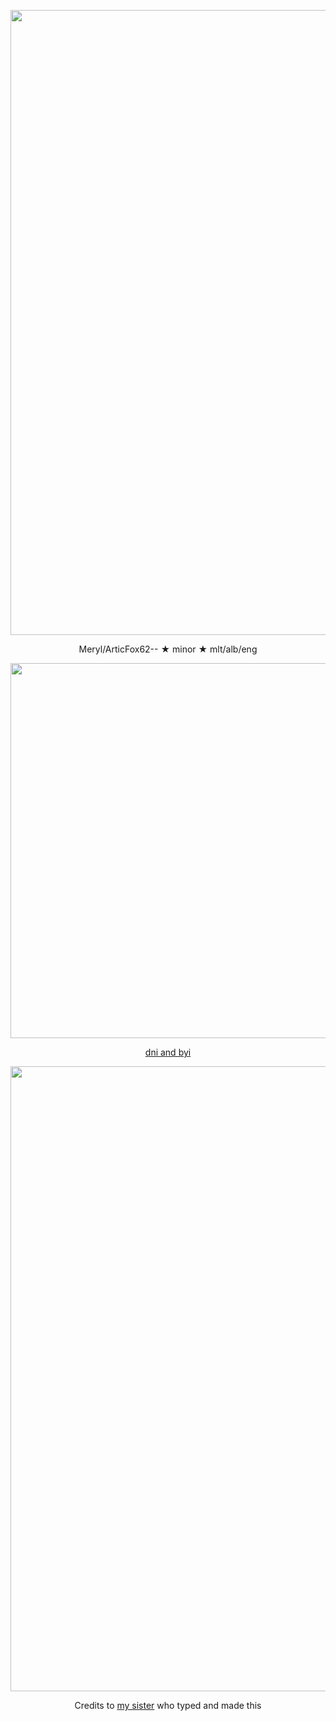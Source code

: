 <p align="center"> <img width="1000" src="https://64.media.tumblr.com/ce9ed24e6321a2e6b1a76f515b2e2ce8/62b1ff3c81ee6a21-c7/s1280x1920/038f19df0e11c8dfc826f199f7f5d14580e1f49f.pnj">
<p align="center"> Meryl/ArticFox62-- ★ minor ★ mlt/alb/eng 
<p align="center"> <img width="600" src="https://64.media.tumblr.com/83e64ca9b82c726a13418fc7e33f2ecc/62b1ff3c81ee6a21-b7/s640x960/a4dfbcc2ed10fbac816b686932c987edee951212.gifv">
<div align="center"> 
  
  [dni and byi](https://github.com/articfox62/dni-byi)

<p align="center"> <img width="1000" src="https://64.media.tumblr.com/c537725480c79aa443fe84cd77e50556/62b1ff3c81ee6a21-3c/s1280x1920/8e3c7dfac3c9d2641fa4a36749ac94e5b82a1773.pnj">
<div align="center"> 

Credits to [my sister](https://github.com/rea1m-of-ap4thy) who typed and made this
